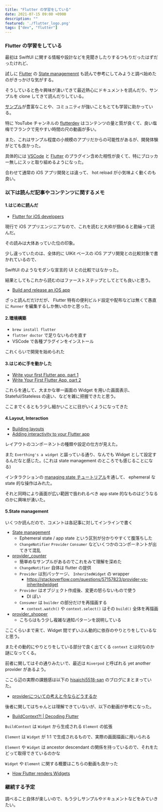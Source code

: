 ```yaml
---
title: "Flutter の学習をしている"
date: 2021-07-15 09:00 +0900
description: ""
featured: './flutter_logo.png'
tags: ["dev", "flutter"]
---
```


### Flutter の学習をしている

最初は SwiftUI に関する情報や設計などを見聞きしたりするつもりだったはずだったけれど、

試しに [Flutter](https://flutter.dev) の [State managemennt](https://flutter.dev/docs/development/data-and-backend/state-mgmt/intro) も読んで参考にしてみようと調べ始めたのがきっかけな気がする。

そうしていると色々興味が湧いてきて最近熱心にドキュメントを読んだり、サンプルを clone してきて読んだりしている。

[サンプル](https://github.com/flutter/samples)が豊富なことや、コミュニティが強いこともとても学習に助かっている。

特に YouTube チャンネルの [flutterdev](https://www.youtube.com/c/flutterdev) はコンテンツの量と質が良くて、良い塩梅でフランクで見やすい時間の尺の動画が多い。

また、これはサンプル程度の小規模のアプリだからの可能性があるが、開発体験がとても良かった。

具体的には [VSCode](https://code.visualstudio.com) と [Flutter](https://flutter.dev) のプラグイン含めた相性が良くて、特にブロッカー無しにスッと取り組めるようになった。

合わせて通常の iOS アプリ開発とは違って、 hot reload が小気味よく動くのも良い。

### 以下は読んだ記事やコンテンツに関するメモ

#### 1.はじめに読んだ

- [Flutter for iOS developers](https://flutter.dev/docs/get-started/flutter-for/ios-devs)

現行で iOS アプリエンジニアなので、これを読むと大枠が掴めると勘繰って読んだ。

その読みは大体あっていた位の印象。

少し違っていたのは、全体的に UIKit ベースの iOS アプリ開発との比較対象で書かれているので、

SwiftUI のようなモダンな宣言的 UI との比較ではなかった。

結果としてもこれから読むのはファーストステップとしてとても良いと思う。

- [Build and release an iOS app](https://flutter.dev/docs/deployment/ios)

ざっと読んだだけだが、 Flutter 特有の便利ビルド設定や配布などは無くて愚直に `Runner` を編集するしか無いのかと思った。

#### 2.環境構築

- `brew install flutter`
- `flutter doctor` で足りないものを直す
- VSCode で各種プラグインをインストール

これくらいで開発を始められた

#### 3.はじめに手を動かした

- [Write your first Flutter app, part 1](https://flutter.dev/docs/get-started/codelab)
- [Write Your First Flutter App, part 2](https://codelabs.developers.google.com/codelabs/first-flutter-app-pt2#0)

これらを通して、大まかな単一画面の Widget を用いた画面表示、Stateful/Stateless の違い、などを雑に把握できたと思う。

ここまでくるともう少し細かいことに目がいくようになってきた

#### 4.Layout, Interaction

- [Building layouts](https://flutter.dev/docs/development/ui/layout/tutorial)
- [Adding interactivity to your Flutter app](https://flutter.dev/docs/development/ui/interactive)

レイアウトのコンポーネントの種類や設定の仕方が見えた。

また `Everthing's a widget` と謳っている通り、なんでも Widget として設定するんだなと感じた。(これは state management のところでも感じることになる)

インタラクションの [managing state チュートリアル](https://flutter.dev/docs/development/ui/interactive#managing-state)を通して、 ephemeral な state 的な操作はみれた。

それと同時により画面が広い範囲で扱われるべき app state 的なものはどうなるのかに興味が湧いた。

#### 5.State management

いくつか読んだので、コメントは各記事に対してインラインで書く

- [State management](https://flutter.dev/docs/development/data-and-backend/state-mgmt/intro)
  - Ephemeral state / app state という区別が分かりやすくて腹落ちした
  - `ChangeNotifier` `Provider` `Consumer` などいくつかのコンポーネントが出てきて混乱
- [provider_counter](https://github.com/flutter/samples/tree/master/provider_counter) 
  - 簡単めなサンプルがあるのでこれをみて理解を深めた
  - `ChangeNotifier` 自体は flutter の提供
  - `Provider` は別パッケージ、 `InheritedWidget` の wrapper
    - https://stackoverflow.com/questions/57157823/provider-vs-inheritedwidget
  - `Provider` はオブジェクト作成後、変更の怒らないもので使う
    - DI ぽい
  - `Consumer` は `builder` の部分だけを再描画する
    - `context.watch()` や `context.select()` はその `build()` 全体を再描画
- [provider_shopper](https://github.com/flutter/samples/tree/master/provider_shopper) 
  - こちらはもう少し複雑な通知パターンを説明している

ここくらいまで来て、Widget 間でずいぶん動的に依存のやりとりをしているなと思う。

またその動的にやりとりをしている部分で良く出てくる `context` とは何なのか謎になってくる。

前者に関してはその通りみたいで、最近は `Riverpod` と呼ばれる yet another provider があるよう。

ここら辺の実際の課題感は以下の [hisaichi5518-san](https://twitter.com/hisaichi5518) のブログにまとまっていた。

- [providerについての考えと今ならどうするか](https://hisaichi5518.hatenablog.jp/entry/2021/05/29/130000)

後者に関してはちゃんとは理解できていないが、以下の動画が参考になった。

- [BuildContext?! | Decoding Flutter](https://www.youtube.com/watch?v=rIaaH87z1-g)

`BuildContext` は `Widget` から生成される `Element` の拡張

`Element` は `Widget` が 1:1 で生成されるもので、実際の画面描画に用いられる

`Element` や `Widget` は ancestor descendant の関係を持っているので、それをたどって取得できているのかな

`Widget` や `Element` に関する概要はこちらの動画も良かった

- [How Flutter renders Widgets](https://www.youtube.com/watch?v=996ZgFRENMs)

### 継続する予定

調べること自体が楽しいので、もう少しサンプルやドキュメントなどをみていきたい。

